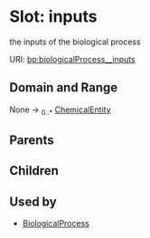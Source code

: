 
# Slot: inputs


the inputs of the biological process

URI: [bp:biologicalProcess__inputs](http://w3id.org/ontogpt/biological-process-templatebiologicalProcess__inputs)


## Domain and Range

None &#8594;  <sub>0..\*</sub> [ChemicalEntity](ChemicalEntity.md)

## Parents


## Children


## Used by

 * [BiologicalProcess](BiologicalProcess.md)
